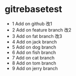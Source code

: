 # gitrebasetest
- 1 Add on github 改1
- 2 Add on feature branch 改2
- 3 Add on fat branch 改3
- 4 Add on jack branch
- 5 Add on dog branch
- 6 Add on fish branch
- 7 Add on cat branch
- 8 Add on tom branch
- 9 Add on jerry branch
